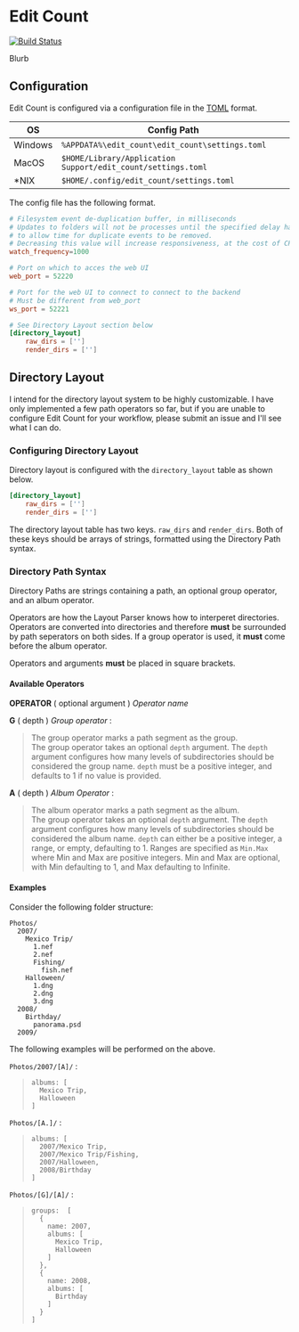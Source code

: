 # Edit Count

[![Build Status](https://travis-ci.com/eloc3147/edit_count.svg?branch=rust-port)](https://travis-ci.com/eloc3147/edit_count)

Blurb

## Configuration

Edit Count is configured via a configuration file in the [TOML](https://github.com/toml-lang/toml) format.

|      OS | Config Path                                                  |
| ------- | ------------------------------------------------------------ |
| Windows | `%APPDATA%\edit_count\edit_count\settings.toml`        |
| MacOS   | `$HOME/Library/Application Support/edit_count/settings.toml` |
| *NIX    | `$HOME/.config/edit_count/settings.toml`                     |

The config file has the following format.

```TOML
# Filesystem event de-duplication buffer, in milliseconds
# Updates to folders will not be processes until the specified delay has passed
# to allow time for duplicate events to be removed.
# Decreasing this value will increase responsiveness, at the cost of CPU usage
watch_frequency=1000

# Port on which to acces the web UI
web_port = 52220

# Port for the web UI to connect to connect to the backend
# Must be different from web_port
ws_port = 52221

# See Directory Layout section below
[directory_layout]
    raw_dirs = ['']
    render_dirs = ['']
```

## Directory Layout

I intend for the directory layout system to be highly customizable.
I have only implemented a few path operators so far, but if you are unable to configure Edit Count for your workflow, please submit an issue and I'll see what I can do.

### Configuring Directory Layout

Directory layout is configured with the `directory_layout` table as shown below.

```TOML
[directory_layout]
    raw_dirs = ['']
    render_dirs = ['']
```

The directory layout table has two keys. `raw_dirs` and `render_dirs`.
Both of these keys should be arrays of strings, formatted using the Directory Path syntax.

### Directory Path Syntax

Directory Paths are strings containing a path, an optional group operator, and an album operator.

Operators are how the Layout Parser knows how to interperet directories.
Operators are converted into directories and therefore **must** be surrounded by path seperators on both sides.
If a group operator is used, it **must** come before the album operator.

Operators and arguments **must** be placed in square brackets.

#### Available Operators

**OPERATOR** ( optional argument ) *Operator name*

**G** ( depth ) *Group operator* :
> The group operator marks a path segment as the group.  
> The group operator takes an optional `depth` argument.
> The `depth` argument configures how many levels of subdirectories should be considered the group name.
> `depth` must be a positive integer, and defaults to 1 if no value is provided.

**A** ( depth ) *Album Operator* :
> The album operator marks a path segment as the album.  
> The group operator takes an optional `depth` argument.
> The `depth` argument configures how many levels of subdirectories should be considered the album name.
> `depth` can either be a positive integer, a range, or empty, defaulting to 1.
> Ranges are specified as `Min.Max` where Min and Max are positive integers.
> Min and Max are optional, with Min defaulting to 1, and Max defaulting to Infinite.

#### Examples

Consider the following folder structure:

```
Photos/
  2007/
    Mexico Trip/
      1.nef
      2.nef
      Fishing/
        fish.nef
    Halloween/
      1.dng
      2.dng
      3.dng
  2008/
    Birthday/
      panorama.psd
  2009/
```

The following examples will be performed on the above.

`Photos/2007/[A]/` :
> ```
> albums: [
>   Mexico Trip,
>   Halloween
> ]
> ```

`Photos/[A.]/` :
> ```
> albums: [
>   2007/Mexico Trip,
>   2007/Mexico Trip/Fishing,
>   2007/Halloween,
>   2008/Birthday
> ]
> ```

`Photos/[G]/[A]/` :
> ```
> groups:  [
>   {
>     name: 2007,
>     albums: [
>       Mexico Trip,
>       Halloween
>     ]
>   },
>   {
>     name: 2008,
>     albums: [
>       Birthday
>     ]
>   }
> ]
> ```
